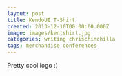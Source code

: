 ```yaml
---
layout: post
title: KendoUI T-Shirt
created: 2013-12-10T00:00:00.000Z
image: images/kentshirt.jpg
categories: writing chrischinchilla
tags: merchandise conferences
---
```


Pretty cool logo :)
